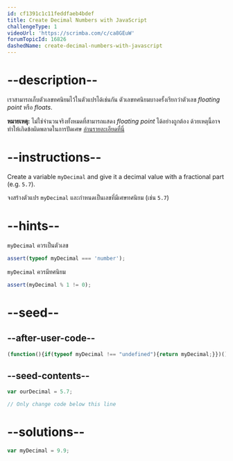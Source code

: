 ```yaml
---
id: cf1391c1c11feddfaeb4bdef
title: Create Decimal Numbers with JavaScript
challengeType: 1
videoUrl: 'https://scrimba.com/c/ca8GEuW'
forumTopicId: 16826
dashedName: create-decimal-numbers-with-javascript
---
```


# --description--

เราสามารถเก็บตัวเลขทศนิยมไว้ในตัวแปรได้เช่นกัน ตัวเลขทศนิยมบางครั้งเรียกว่าตัวเลข <dfn>floating point</dfn> หรือ <dfn>floats</dfn>.

**หมายเหตุ:** ไม่ใช่จำนวนจริงทั้งหมดที่สามารถแสดง <dfn>floating point</dfn> ได้อย่างถูกต้อง ด้วยเหตุนี้อาจทำให้เกิดข้อผิดพลาดในการปัดเศษ [อ่านรายละเอียดที่นี่](https://en.wikipedia.org/wiki/Floating-point_arithmetic#Accuracy_problems)

# --instructions--

Create a variable `myDecimal` and give it a decimal value with a fractional part (e.g. `5.7`).

จงสร้างตัวแปร `myDecimal` และกำหนดเป็นเลขที่มีเศษทศนิยม (เช่น `5.7`)

# --hints--

`myDecimal` ควรเป็นตัวเลข 


```js
assert(typeof myDecimal === 'number');
```

`myDecimal` ควรมีทศนิยม

```js
assert(myDecimal % 1 != 0);
```

# --seed--

## --after-user-code--

```js
(function(){if(typeof myDecimal !== "undefined"){return myDecimal;}})();
```

## --seed-contents--

```js
var ourDecimal = 5.7;

// Only change code below this line
```

# --solutions--

```js
var myDecimal = 9.9;
```
